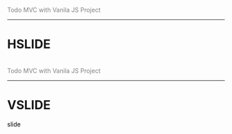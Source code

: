 <br>
<span style="color:gray">Todo MVC with Vanila JS Project</span>
<br>

---
# HSLIDE
<br>
<span style="color:gray">Todo MVC with Vanila JS Project</span>
<br>

---
# VSLIDE
<span style="color: black"> slide </span>
